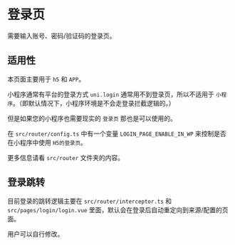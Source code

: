 # 登录页
需要输入账号、密码/验证码的登录页。

## 适用性

本页面主要用于 `h5` 和 `APP`。

小程序通常有平台的登录方式 `uni.login` 通常用不到登录页，所以不适用于 `小程序`。（即默认情况下，小程序环境是不会走登录拦截逻辑的。）

但是如果您的小程序也需要现实的 `登录页` 那也是可以使用的。

在 `src/router/config.ts` 中有一个变量 `LOGIN_PAGE_ENABLE_IN_WP` 来控制是否在小程序中使用 `H5的登录页`。

更多信息请看 `src/router` 文件夹的内容。



## 登录跳转

目前登录的跳转逻辑主要在 `src/router/interceptor.ts` 和 `src/pages/login/login.vue` 里面，默认会在登录后自动重定向到来源/配置的页面。

用户可以自行修改。